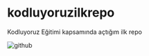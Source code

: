 # kodluyoruzilkrepo
Kodluyoruz Eğitimi kapsamında açtığım ilk repo

![github](https://user-images.githubusercontent.com/123628300/225568419-9616a07b-bd35-41c5-9fd7-649783f7ebeb.png)
